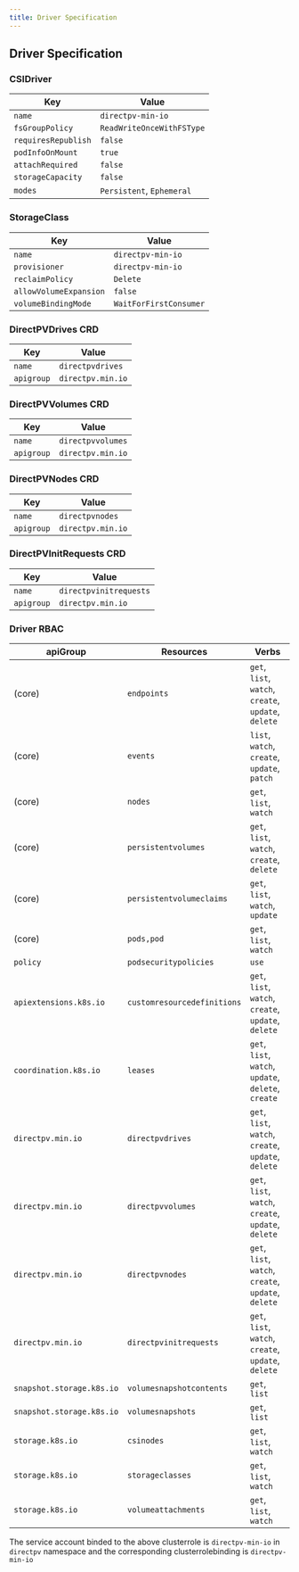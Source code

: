 ```yaml
---
title: Driver Specification
---
```


## Driver Specification

### CSIDriver

| Key                 | Value                     |
|---------------------|---------------------------|
| `name`              | `directpv-min-io`         |
| `fsGroupPolicy`     | `ReadWriteOnceWithFSType` |
| `requiresRepublish` | `false`                   |
| `podInfoOnMount`    | `true`                    |
| `attachRequired`    | `false`                   |
| `storageCapacity`   | `false`                   |
| `modes`             | `Persistent`, `Ephemeral` |

### StorageClass

| Key                    | Value                    |
|------------------------|--------------------------|
| `name`                 | `directpv-min-io`        |
| `provisioner`          | `directpv-min-io`        |
| `reclaimPolicy`        | `Delete`                 |
| `allowVolumeExpansion` | `false`                  |
| `volumeBindingMode`    | `WaitForFirstConsumer`   |

### DirectPVDrives CRD

| Key          | Value                 |
| -------------|-----------------------|
| `name`       | `directpvdrives`      |
| `apigroup`   | `directpv.min.io`     |

### DirectPVVolumes CRD

| Key          | Value                 |
| -------------|-----------------------|
| `name`       | `directpvvolumes`     |
| `apigroup`   | `directpv.min.io`     |

### DirectPVNodes CRD

| Key          | Value                 |
| -------------|-----------------------|
| `name`       | `directpvnodes`       |
| `apigroup`   | `directpv.min.io`     |

### DirectPVInitRequests CRD

| Key          | Value                  |
| -------------|------------------------|
| `name`       | `directpvinitrequests` |
| `apigroup`   | `directpv.min.io`      |

### Driver RBAC 

| apiGroup                  | Resources                   | Verbs                                                | 
| --------------------------|-----------------------------|------------------------------------------------------|
|  (core)                   | `endpoints`                 | `get`, `list`, `watch`, `create`, `update`, `delete` |
|  (core)                   | `events`                    | `list`, `watch`, `create`, `update`, `patch`         |
|  (core)                   | `nodes`                     | `get`, `list`, `watch`                               |
|  (core)                   | `persistentvolumes`         | `get`, `list`, `watch`, `create`, `delete`           |
|  (core)                   | `persistentvolumeclaims`    | `get`, `list`, `watch`, `update`                     |
|  (core)                   | `pods,pod`                  | `get`, `list`, `watch`                               |
|  `policy`                 | `podsecuritypolicies`       | `use`                                                |
| `apiextensions.k8s.io`    | `customresourcedefinitions` | `get`, `list`, `watch`, `create`, `update`, `delete` |
| `coordination.k8s.io`     | `leases`                    | `get`, `list`, `watch`, `update`, `delete`, `create` |
| `directpv.min.io`         | `directpvdrives`            | `get`, `list`, `watch`, `create`, `update`, `delete` |
| `directpv.min.io`         | `directpvvolumes`           | `get`, `list`, `watch`, `create`, `update`, `delete` |
| `directpv.min.io`         | `directpvnodes`             | `get`, `list`, `watch`, `create`, `update`, `delete` |
| `directpv.min.io`         | `directpvinitrequests`      | `get`, `list`, `watch`, `create`, `update`, `delete` |
| `snapshot.storage.k8s.io` | `volumesnapshotcontents`    | `get`, `list`                                        |
| `snapshot.storage.k8s.io` | `volumesnapshots`           | `get`, `list`                                        |
| `storage.k8s.io`          | `csinodes`                  | `get`, `list`, `watch`                               |
| `storage.k8s.io`          | `storageclasses`            | `get`, `list`, `watch`                               |
| `storage.k8s.io`          | `volumeattachments`         | `get`, `list`, `watch`                               |


The service account binded to the above clusterrole is `directpv-min-io` in `directpv` namespace and the corresponding clusterrolebinding is `directpv-min-io`
